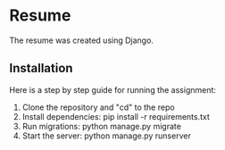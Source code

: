 # Resume

The resume was created using Django.

## Installation
Here is a step by step guide for running the assignment:

1. Clone the repository and "cd" to the repo
2. Install dependencies: pip install -r requirements.txt
3. Run migrations: python manage.py migrate
4. Start the server: python manage.py runserver
